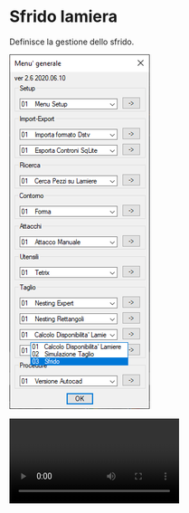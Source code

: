 # Sfrido lamiera

Definisce la gestione dello sfrido.

![Sfrido lamiera](/public/taglio/gestione-lamiera/sfrido-lamiera.png)

<video controls>
    <source src="/public/taglio/gestione-lamiera/sfrido-lamiera.mp4" type="video/mp4">
</video>
